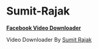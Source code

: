 # Sumit-Rajak
<!DOCTYPE html>
<html>
<head>
   <meta charset="UTF-8">
	<title>Facebook Video Downloader</title>
	<meta name="viewport" content="width=device-width,initial-scale=1,maximum-scale=1">	
	<meta name="description" content="#" />
	<meta property="og:url" content="#" />
	<meta property="og:type" content="article" />
	<meta property="og:title" content="Ludo Game" />
	<meta property="og:description" content="#" />
	<meta property="og:image" content="#" />
	<link rel="icon" type="image/png" href="https://img.favpng.com/9/25/24/computer-icons-instagram-logo-sticker-png-favpng-LZmXr3KPyVbr8LkxNML458QV3.jpg" />
  <link rel="stylesheet" href="https://cdnjs.cloudflare.com/ajax/libs/font-awesome/4.7.0/css/font-awesome.min.css" type="text/css">
  <link rel="stylesheet" href="https://static.pingendo.com/bootstrap/bootstrap-4.3.1.css">
  <script src='https://code.jquery.com/jquery-3.4.1.js'></script>
  <script src="https://cdnjs.cloudflare.com/ajax/libs/popper.js/1.14.6/umd/popper.min.js" integrity="sha384-wHAiFfRlMFy6i5SRaxvfOCifBUQy1xHdJ/yoi7FRNXMRBu5WHdZYu1hA6ZOblgut" crossorigin="anonymous"></script>
  <script src="https://stackpath.bootstrapcdn.com/bootstrap/4.3.1/js/bootstrap.min.js" integrity="sha384-JjSmVgyd0p3pXB1rRibZUAYoIIy6OrQ6VrjIEaFf/nJGzIxFDsf4x0xIM+B07jRM" crossorigin="anonymous"></script>
  <!-- google fonts -->
  <link href="https://fonts.googleapis.com/css?family=Roboto+Mono" rel="stylesheet">

</head>
<body>
<nav class="navbar navbar-dark bg-dark">
    <div class="container d-flex justify-content-center"> <a class="navbar-brand" href="/">
        <b>Facebook Video Downloader</b>
      </a> </div>
  </nav>
<script language="javascript">document.write( unescape( '%3C%63%65%6E%74%65%72%3E%0A%20%20%3C%64%69%76%20%69%64%3D%22%43%6F%6E%74%61%69%6E%65%72%22%0A%20%73%74%79%6C%65%3D%22%70%61%64%64%69%6E%67%2D%62%6F%74%74%6F%6D%3A%35%36%2E%32%35%25%3B%20%70%6F%73%69%74%69%6F%6E%3A%72%65%6C%61%74%69%76%65%3B%20%64%69%73%70%6C%61%79%3A%62%6C%6F%63%6B%3B%20%77%69%64%74%68%3A%20%31%30%30%25%22%3E%0A%20%3C%69%66%72%61%6D%65%20%69%64%3D%22%56%69%6F%73%74%72%65%61%6D%49%66%72%61%6D%65%22%0A%20%20%77%69%64%74%68%3D%22%31%30%30%25%22%20%68%65%69%67%68%74%3D%22%37%30%30%22%0A%20%20%73%72%63%3D%22%68%74%74%70%73%3A%2F%2F%66%62%64%6F%77%6E%6C%6F%61%64%65%72%2E%68%65%72%6F%6B%75%61%70%70%2E%63%6F%6D%2F%22%0A%20%20%66%72%61%6D%65%62%6F%72%64%65%72%3D%22%30%22%20%61%6C%6C%6F%77%66%75%6C%6C%73%63%72%65%65%6E%3D%22%22%0A%20%20%73%74%79%6C%65%3D%22%70%6F%73%69%74%69%6F%6E%3A%61%62%73%6F%6C%75%74%65%3B%20%74%6F%70%3A%30%3B%20%6C%65%66%74%3A%20%30%22%3E%3C%2F%69%66%72%61%6D%65%3E%0A%3C%2F%64%69%76%3E' ))</script>
<div class="py-3 bg-dark text-light">
    <div class="container">
      <div class="row">
        <div class="col-md-12 text-center">
          <p class=>Video Downloader By <a href="">Sumit Rajak</a></p>
        </div>
      </div>
    </div>
  </div>
</body>
</html>
